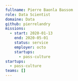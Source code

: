 ```yaml
---
fullname: Pierre Baonla Bassom
role: Data Scientist
domaine: Data
github: pierrelandry
missions:
  - start: 2020-01-13
    end: 2020-05-01
    status: service
    employer: octo
    startups:
      - pass-culture
startups:
  - pass-culture
teams: []
---
```

